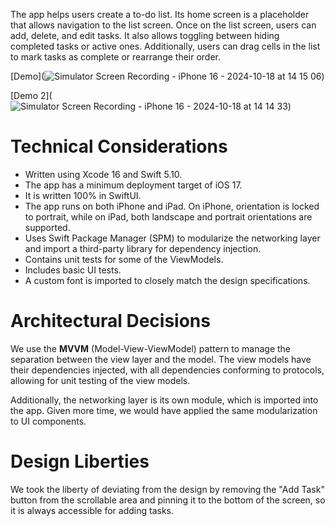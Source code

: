 The app helps users create a to-do list. Its home screen is a placeholder that allows navigation to the list screen. Once on the list screen, users can add, delete, and edit tasks. It also allows toggling between hiding completed tasks or active ones. Additionally, users can drag cells in the list to mark tasks as complete or rearrange their order.

[Demo](![Simulator Screen Recording - iPhone 16 - 2024-10-18 at 14 15 06](https://github.com/user-attachments/assets/ed2bf3f4-bd8d-4e3f-a76e-e6884c935b34))

[Demo 2](![Simulator Screen Recording - iPhone 16 - 2024-10-18 at 14 14 33](https://github.com/user-attachments/assets/44f395ef-55b3-408d-9c77-1a95e28f320c))

 # Technical Considerations

 - Written using Xcode 16 and Swift 5.10.
 - The app has a minimum deployment target of iOS 17.
 - It is written 100% in SwiftUI.
 - The app runs on both iPhone and iPad. On iPhone, orientation is locked to portrait, while on iPad, both landscape and portrait orientations are supported.
 - Uses Swift Package Manager (SPM) to modularize the networking layer and import a third-party library for dependency injection.
 - Contains unit tests for some of the ViewModels.
 - Includes basic UI tests.
 - A custom font is imported to closely match the design specifications.

 # Architectural Decisions

 We use the **MVVM** (Model-View-ViewModel) pattern to manage the separation between the view layer and the model. The view models have their dependencies injected, with all dependencies conforming to protocols, allowing for unit testing of the view models.

 Additionally, the networking layer is its own module, which is imported into the app. Given more time, we would have applied the same modularization to UI components.

# Design Liberties

We took the liberty of deviating from the design by removing the "Add Task" button from the scrollable area and pinning it to the bottom of the screen, so it is always accessible for adding tasks.
